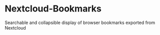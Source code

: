 # Nextcloud-Bookmarks
Searchable and collapsible display of browser bookmarks exported from Nextcloud
